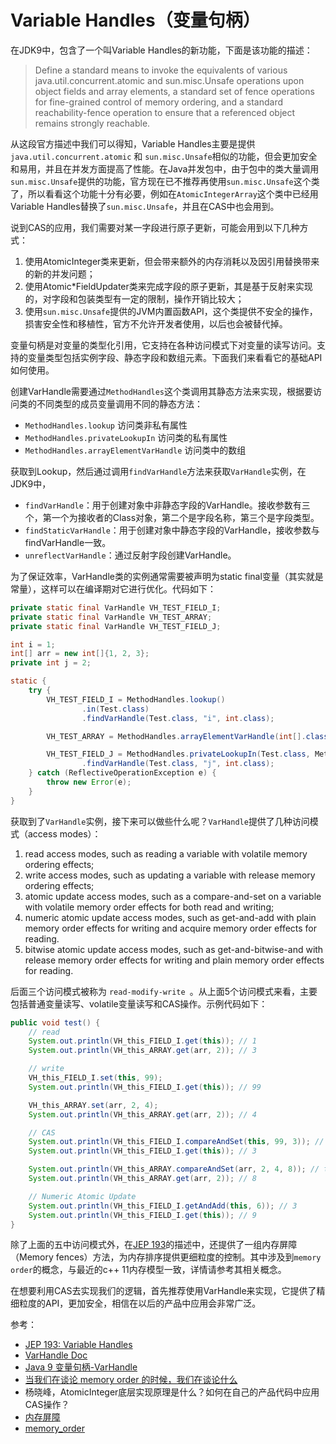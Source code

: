 # Variable Handles（变量句柄）

在JDK9中，包含了一个叫Variable Handles的新功能，下面是该功能的描述：

> Define a standard means to invoke the equivalents of various java.util.concurrent.atomic and sun.misc.Unsafe operations upon object fields and array elements, a standard set of fence operations for fine-grained control of memory ordering, and a standard reachability-fence operation to ensure that a referenced object remains strongly reachable.

从这段官方描述中我们可以得知，Variable Handles主要是提供`java.util.concurrent.atomic` 和 `sun.misc.Unsafe`相似的功能，但会更加安全和易用，并且在并发方面提高了性能。在Java并发包中，由于包中的类大量调用`sun.misc.Unsafe`提供的功能，官方现在已不推荐再使用`sun.misc.Unsafe`这个类了，所以看看这个功能十分有必要，例如在`AtomicIntegerArray`这个类中已经用Variable Handles替换了`sun.misc.Unsafe`，并且在CAS中也会用到。


说到CAS的应用，我们需要对某一字段进行原子更新，可能会用到以下几种方式：

1. 使用AtomicInteger类来更新，但会带来额外的内存消耗以及因引用替换带来的新的并发问题；
2. 使用Atomic*FieldUpdater类来完成字段的原子更新，其是基于反射来实现的，对字段和包装类型有一定的限制，操作开销比较大；
3. 使用`sun.misc.Unsafe`提供的JVM内置函数API，这个类提供不安全的操作，损害安全性和移植性，官方不允许开发者使用，以后也会被替代掉。


变量句柄是对变量的类型化引用，它支持在各种访问模式下对变量的读写访问。支持的变量类型包括实例字段、静态字段和数组元素。下面我们来看看它的基础API如何使用。

创建VarHandle需要通过`MethodHandles`这个类调用其静态方法来实现，根据要访问类的不同类型的成员变量调用不同的静态方法：

- `MethodHandles.lookup` 访问类非私有属性
- `MethodHandles.privateLookupIn` 访问类的私有属性
- `MethodHandles.arrayElementVarHandle` 访问类中的数组

获取到Lookup，然后通过调用`findVarHandle`方法来获取`VarHandle`实例，在JDK9中，
- `findVarHandle`：用于创建对象中非静态字段的VarHandle。接收参数有三个，第一个为接收者的Class对象，第二个是字段名称，第三个是字段类型。
- `findStaticVarHandle`：用于创建对象中静态字段的VarHandle，接收参数与findVarHandle一致。
- `unreflectVarHandle`：通过反射字段创建VarHandle。

为了保证效率，VarHandle类的实例通常需要被声明为static final变量（其实就是常量），这样可以在编译期对它进行优化。代码如下：

```Java
private static final VarHandle VH_TEST_FIELD_I;
private static final VarHandle VH_TEST_ARRAY;
private static final VarHandle VH_TEST_FIELD_J;

int i = 1;
int[] arr = new int[]{1, 2, 3};
private int j = 2;

static {
    try {
        VH_TEST_FIELD_I = MethodHandles.lookup()
                .in(Test.class)
                .findVarHandle(Test.class, "i", int.class);

        VH_TEST_ARRAY = MethodHandles.arrayElementVarHandle(int[].class);

        VH_TEST_FIELD_J = MethodHandles.privateLookupIn(Test.class, MethodHandles.lookup())
                .findVarHandle(Test.class, "j", int.class);
    } catch (ReflectiveOperationException e) {
        throw new Error(e);
    }
}
```

获取到了`VarHandle`实例，接下来可以做些什么呢？`VarHandle`提供了几种访问模式（access modes）：

1. read access modes, such as reading a variable with volatile memory ordering effects;
2. write access modes, such as updating a variable with release memory ordering effects;
3. atomic update access modes, such as a compare-and-set on a variable with volatile memory order effects for both read and writing;
4. numeric atomic update access modes, such as get-and-add with plain memory order effects for writing and acquire memory order effects for reading.
5. bitwise atomic update access modes, such as get-and-bitwise-and with release memory order effects for writing and plain memory order effects for reading.

后面三个访问模式被称为 `read-modify-write `。从上面5个访问模式来看，主要包括普通变量读写、volatile变量读写和CAS操作。示例代码如下：

```Java
public void test() {
    // read
    System.out.println(VH_this_FIELD_I.get(this)); // 1
    System.out.println(VH_this_ARRAY.get(arr, 2)); // 3

    // write
    VH_this_FIELD_I.set(this, 99);
    System.out.println(VH_this_FIELD_I.get(this)); // 99

    VH_this_ARRAY.set(arr, 2, 4);
    System.out.println(VH_this_ARRAY.get(arr, 2)); // 4

    // CAS
    System.out.println(VH_this_FIELD_I.compareAndSet(this, 99, 3)); // true
    System.out.println(VH_this_FIELD_I.get(this)); // 3

    System.out.println(VH_this_ARRAY.compareAndSet(arr, 2, 4, 8)); // true
    System.out.println(VH_this_ARRAY.get(arr, 2)); // 8

    // Numeric Atomic Update
    System.out.println(VH_this_FIELD_I.getAndAdd(this, 6)); // 3
    System.out.println(VH_this_FIELD_I.get(this)); // 9
}
```

除了上面的五中访问模式外，在[JEP 193](http://openjdk.java.net/jeps/193)的描述中，还提供了一组内存屏障（Memory fences）方法，为内存排序提供更细粒度的控制。其中涉及到`memory order`的概念，与最近的c++ 11内存模型一致，详情请参考其相关概念。

在想要利用CAS去实现我们的逻辑，首先推荐使用VarHandle来实现，它提供了精细粒度的API，更加安全，相信在以后的产品中应用会非常广泛。

参考：

- [JEP 193: Variable Handles](http://openjdk.java.net/jeps/193)
- [VarHandle Doc](https://docs.oracle.com/javase/9/docs/api/java/lang/invoke/VarHandle.html)
- [Java 9 变量句柄-VarHandle](https://www.jianshu.com/p/e231042a52dd)
- [当我们在谈论 memory order 的时候，我们在谈论什么](https://cloud.tencent.com/developer/article/1005903)
- 杨晓峰，AtomicInteger底层实现原理是什么？如何在自己的产品代码中应用CAS操作？
- [内存屏障](http://ifeve.com/memory-barriers-or-fences/)
- [memory_order](https://zh.cppreference.com/w/cpp/atomic/memory_order)